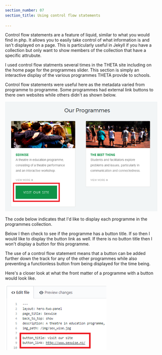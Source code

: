 ```yaml
---
section_number: 07
section_title: Using control flow statements 

---
```


Control flow statements are a feature of liquid, similar to what you would find in php. It allows you to easily take control of what information is and isn't displayed on a page. This is particularly useful in Jekyll if you have a collection but only want to show members of the collection that have a specific attrubute.

I used control flow statments several times in the THETA site including on the home page for the programmes slider. This section is simply an interactive display of the various programmes THETA provide to schools. 

Control flow statements were useful here as the metadata varied from programme to programme. Some programmes had external link buttons to there own websites while others didn't as shown below.

![Current Site](../controlflow.PNG)

The code below indicates that I'd like to display each programme in the programmes collection. 

<script src="https://snipsave.com/embed/R4YCIDYWJNKwB3mB60.js"></script>

Below I then check to see if the programme has a button title. If so then I would like to display the button link as well.
If there is no button title then I won't display a button for this programme. 

The use of a control flow statement means that a button can be added further down the track for any of the other programmes while also preventing a functionless button from being displayed for the time being. 

<script src="https://snipsave.com/embed/aN0YLZBAFjovtA06Ac.js"></script>

Here's a closer look at what the front matter of a programme with a button would look like. 

![Current Site](../frontmatter.PNG)